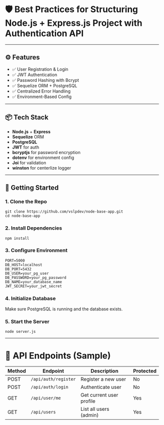 # 🛡️ Best Practices for Structuring Node.js + Express.js Project with Authentication API

---

## ⚙️ Features

- ✅ User Registration & Login
- ✅ JWT Authentication
- ✅ Password Hashing with Bcrypt
- ✅ Sequelize ORM + PostgreSQL
- ✅ Centralized Error Handling
- ✅ Environment-Based Config

---

## 📦 Tech Stack

- **Node.js** + **Express**
- **Sequelize** ORM
- **PostgreSQL**
- **JWT** for auth
- **bcryptjs** for password encryption
- **dotenv** for environment config
- **Joi** for validation
- **winston** for centerlize logger

---

## 🚀 Getting Started

### 1. Clone the Repo

```
git clone https://github.com/vslpdev/node-base-app.git
cd node-base-app
```

### 2. Install Dependencies
```
npm install
```

### 3. Configure Environment
```
PORT=5000
DB_HOST=localhost
DB_PORT=5432
DB_USER=your_pg_user
DB_PASSWORD=your_pg_password
DB_NAME=your_database_name
JWT_SECRET=your_jwt_secret
```


### 4. Initialize Database

Make sure PostgreSQL is running and the database exists.


### 5. Start the Server
```
node server.js
```

---

# 🧪 API Endpoints (Sample)

| Method | Endpoint             | Description             | Protected |
|--------|----------------------|--------------------------|-----------|
| POST   | `/api/auth/register` | Register a new user     | No        |
| POST   | `/api/auth/login`    | Authenticate user       | No        |
| GET    | `/api/user/me`       | Get current user profile| Yes       |
| GET    | `/api/users`         | List all users (admin)  | Yes       |
